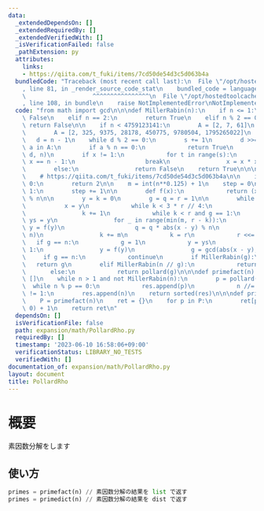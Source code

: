 ```yaml
---
data:
  _extendedDependsOn: []
  _extendedRequiredBy: []
  _extendedVerifiedWith: []
  _isVerificationFailed: false
  _pathExtension: py
  attributes:
    links:
    - https://qiita.com/t_fuki/items/7cd50de54d3c5d063b4a
  bundledCode: "Traceback (most recent call last):\n  File \"/opt/hostedtoolcache/Python/3.11.4/x64/lib/python3.11/site-packages/onlinejudge_verify/documentation/build.py\"\
    , line 81, in _render_source_code_stat\n    bundled_code = language.bundle(\n\
    \                   ^^^^^^^^^^^^^^^^\n  File \"/opt/hostedtoolcache/Python/3.11.4/x64/lib/python3.11/site-packages/onlinejudge_verify/languages/python.py\"\
    , line 108, in bundle\n    raise NotImplementedError\nNotImplementedError\n"
  code: "from math import gcd\n\n\ndef MillerRabin(n):\n    if n <= 1:\n        return\
    \ False\n    elif n == 2:\n        return True\n    elif n % 2 == 0:\n       \
    \ return False\n\n    if n < 4759123141:\n        A = [2, 7, 61]\n    else:\n\
    \        A = [2, 325, 9375, 28178, 450775, 9780504, 1795265022]\n    s = 0\n \
    \   d = n - 1\n    while d % 2 == 0:\n        s += 1\n        d >>= 1\n\n    for\
    \ a in A:\n        if a % n == 0:\n            return True\n        x = pow(a,\
    \ d, n)\n        if x != 1:\n            for t in range(s):\n                if\
    \ x == n - 1:\n                    break\n                x = x * x % n\n    \
    \        else:\n                return False\n    return True\n\n\ndef pollard(n):\n\
    \    # https://qiita.com/t_fuki/items/7cd50de54d3c5d063b4a\n\n    if n % 2 ==\
    \ 0:\n        return 2\n\n    m = int(n**0.125) + 1\n    step = 0\n\n    while\
    \ 1:\n        step += 1\n\n        def f(x):\n            return (x * x + step)\
    \ % n\n\n        y = k = 0\n        g = q = r = 1\n\n        while g == 1:\n \
    \           x = y\n            while k < 3 * r // 4:\n                y = f(y)\n\
    \                k += 1\n            while k < r and g == 1:\n               \
    \ ys = y\n                for _ in range(min(m, r - k)):\n                   \
    \ y = f(y)\n                    q = q * abs(x - y) % n\n                g = gcd(q,\
    \ n)\n                k += m\n            k = r\n            r <<= 1\n\n     \
    \   if g == n:\n            g = 1\n            y = ys\n            while g ==\
    \ 1:\n                y = f(y)\n                g = gcd(abs(x - y), n)\n\n   \
    \     if g == n:\n            continue\n        if MillerRabin(g):\n         \
    \   return g\n        elif MillerRabin(n // g):\n            return n // g\n \
    \       else:\n            return pollard(g)\n\n\ndef primefact(n):\n    res =\
    \ []\n    while n > 1 and not MillerRabin(n):\n        p = pollard(n)\n      \
    \  while n % p == 0:\n            res.append(p)\n            n //= p\n    if n\
    \ != 1:\n        res.append(n)\n    return sorted(res)\n\n\ndef primedict(n):\n\
    \    P = primefact(n)\n    ret = {}\n    for p in P:\n        ret[p] = ret.get(p,\
    \ 0) + 1\n    return ret\n"
  dependsOn: []
  isVerificationFile: false
  path: expansion/math/PollardRho.py
  requiredBy: []
  timestamp: '2023-06-10 16:58:06+09:00'
  verificationStatus: LIBRARY_NO_TESTS
  verifiedWith: []
documentation_of: expansion/math/PollardRho.py
layout: document
title: PollardRho
---
```


# 概要
素因数分解をします

## 使い方
```python
primes = primefact(n) // 素因数分解の結果を list で返す
primes = primedict(n) // 素因数分解の結果を dist で返す
```

